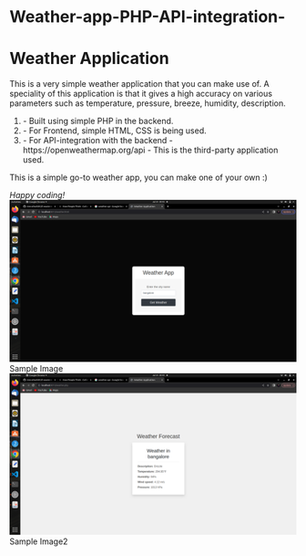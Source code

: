 # Weather-app-PHP-API-integration-
<h1>Weather Application</h1>
<p> This is a very simple weather application that you can make use of. A speciality of this application is that it gives  a high accuracy on various parameters such as temperature, pressure, breeze, humidity, description.</p>
<ol>
  <li> - Built using simple PHP in the backend.</li>
  <li> - For Frontend, simple HTML, CSS is being used.</li>
  <li> - For API-integration with the backend - https://openweathermap.org/api - This is the third-party application used.</li>
</ol>
<p>This is a simple go-to weather app, you can make one of your own :)</p>
<em>Happy coding!</em>
<img src=image1.png" alt text="image1">Sample Image</img>
<img src=image2.png" alt text="image2">Sample Image2</img>
